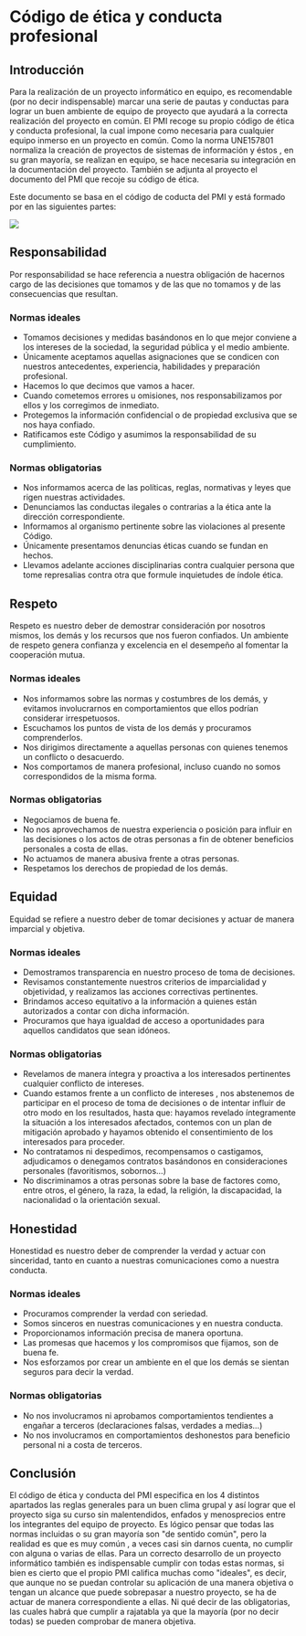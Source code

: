 # Código de ética y conducta profesional
## Introducción
Para la realización de un proyecto informático en equipo, es recomendable (por no decir indispensable) marcar una serie de pautas y conductas para lograr un buen ambiente de equipo de proyecto que ayudará a la correcta realización del proyecto en común.
El PMI recoge su propio código de ética y conducta profesional, la cual impone como necesaria para cualquier equipo inmerso en un proyecto en común. Como la norma UNE157801 normaliza la creación de proyectos de sistemas de información y éstos , en su gran mayoría, se realizan en equipo, se hace necesaria su integración en la documentación del proyecto. También se adjunta al proyecto el documento del PMI que recoje su código de ética.

Este documento se basa en el código de coducta del PMI y está formado por en las siguientes partes:

![](https://i.imgur.com/GWJUumb.png)

## Responsabilidad
Por responsabilidad se hace referencia a nuestra obligación de hacernos cargo de las decisiones que tomamos y de las que no tomamos y de las consecuencias que resultan.
### Normas ideales
* Tomamos decisiones y medidas basándonos en lo que mejor conviene a los intereses de la sociedad, la seguridad pública y el medio ambiente.
* Únicamente aceptamos aquellas asignaciones que se condicen con nuestros antecedentes, experiencia, habilidades y preparación profesional.
* Hacemos lo que decimos que vamos a hacer.
* Cuando cometemos errores u omisiones, nos responsabilizamos por ellos y los corregimos de inmediato.
* Protegemos la información confidencial o de propiedad exclusiva que se nos haya confiado.
* Ratificamos este Código y asumimos la responsabilidad de su cumplimiento.
### Normas obligatorias
* Nos informamos acerca de las políticas, reglas, normativas y leyes que rigen nuestras actividades.
* Denunciamos las conductas ilegales o contrarias a la ética ante la dirección correspondiente.
* Informamos al organismo pertinente sobre las violaciones al presente Código.
* Únicamente presentamos denuncias éticas cuando se fundan en hechos.
* Llevamos adelante acciones disciplinarias contra cualquier persona que tome represalias contra otra que formule inquietudes de índole ética.
## Respeto
Respeto es nuestro deber de demostrar consideración por nosotros mismos, los demás y los recursos que nos fueron confiados. Un ambiente de respeto genera confianza y excelencia en el desempeño al fomentar la cooperación mutua.
### Normas ideales
* Nos informamos sobre las normas y costumbres de los demás, y evitamos involucrarnos en comportamientos que ellos podrían considerar irrespetuosos.
* Escuchamos los puntos de vista de los demás y procuramos comprenderlos.
* Nos dirigimos directamente a aquellas personas con quienes tenemos un conflicto o desacuerdo.
* Nos comportamos de manera profesional, incluso cuando no somos correspondidos de la misma forma.
### Normas obligatorias
* Negociamos de buena fe.
* No nos aprovechamos de nuestra experiencia o posición para influir en las decisiones o los actos de otras personas a fin de obtener beneficios personales a costa de ellas.
* No actuamos de manera abusiva frente a otras personas.
* Respetamos los derechos de propiedad de los demás.
## Equidad
Equidad se refiere a nuestro deber de tomar decisiones y actuar de manera imparcial y objetiva. 
### Normas ideales 
* Demostramos transparencia en nuestro proceso de toma de decisiones.
* Revisamos constantemente nuestros criterios de imparcialidad y objetividad, y realizamos las acciones correctivas pertinentes.
* Brindamos acceso equitativo a la información a quienes están autorizados a contar con dicha información.
*  Procuramos que haya igualdad de acceso a oportunidades para aquellos candidatos que sean idóneos.
### Normas obligatorias
* Revelamos de manera íntegra y proactiva a los interesados pertinentes cualquier conflicto de intereses.
*  Cuando estamos frente a un conflicto de intereses , nos abstenemos de participar en el proceso de toma de decisiones o de intentar influir de otro modo en los resultados, hasta que: hayamos revelado íntegramente la situación a los interesados afectados, contemos con un plan de mitigación aprobado y hayamos obtenido el consentimiento de los interesados para proceder.
*  No contratamos ni despedimos, recompensamos o castigamos, adjudicamos o denegamos contratos basándonos en consideraciones personales (favoritismos, sobornos...)
*  No discriminamos a otras personas sobre la base de factores como, entre otros, el género, la raza, la edad, la religión, la discapacidad, la nacionalidad o la orientación sexual.
## Honestidad
Honestidad es nuestro deber de comprender la verdad y actuar con sinceridad, tanto en cuanto a nuestras comunicaciones como a nuestra conducta.
### Normas ideales
* Procuramos comprender la verdad con seriedad.
* Somos sinceros en nuestras comunicaciones y en nuestra conducta.
* Proporcionamos información precisa de manera oportuna.
* Las promesas que hacemos y los compromisos que fijamos, son de buena fe.
* Nos esforzamos por crear un ambiente en el que los demás se sientan seguros para decir la verdad.
### Normas obligatorias
* No nos involucramos ni aprobamos comportamientos tendientes a engañar a terceros (declaraciones falsas, verdades a medias...)
* No nos involucramos en comportamientos deshonestos para beneficio personal ni a costa de terceros.
## Conclusión
El código de ética y conducta del PMI especifica en los 4 distintos apartados las reglas generales para un buen clima grupal y así lograr que el proyecto siga su curso sin malentendidos, enfados y menosprecios entre los integrantes del equipo de proyecto. Es lógico pensar que todas las normas incluidas o su gran mayoría son "de sentido común", pero la realidad es que es muy común , a veces casi sin darnos cuenta, no cumplir con alguna o varias de ellas. Para un correcto desarrollo de un proyecto informático también es indispensable cumplir con todas estas normas, si bien es cierto que el propio PMI califica muchas como "ideales", es decir, que aunque no se puedan controlar su aplicación de una manera objetiva o tengan un alcance que puede sobrepasar a nuestro proyecto, se ha de actuar de manera correspondiente a ellas. Ni qué decir de las obligatorias, las cuales habrá que cumplir a rajatabla ya que la mayoría (por no decir todas) se pueden comprobar de manera objetiva.

